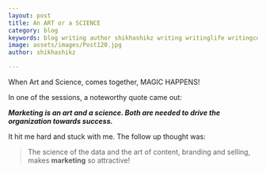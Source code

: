 ```yaml
---
layout: post
title: An ART or a SCIENCE
category: blog
keywords: blog writing author shikhashikz writing writinglife writingcommunity dailyblogpost dailyblogpostchallenge marketing
image: assets/images/Post120.jpg
author: shikhashikz

---
```

When Art and Science, comes together, MAGIC HAPPENS!

In one of the sessions, a noteworthy quote came out:

***Marketing is an art and a science. Both are needed to drive the organization towards success.***

It hit me hard and stuck with me. The follow up thought was: 

>The science of the data and the art of content, branding and selling, makes **marketing** so attractive!
>

